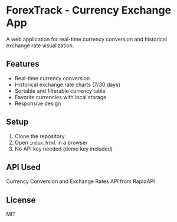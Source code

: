 # ForexTrack - Currency Exchange App

A web application for real-time currency conversion and historical exchange rate visualization.

## Features

- Real-time currency conversion
- Historical exchange rate charts (7/30 days)
- Sortable and filterable currency table
- Favorite currencies with local storage
- Responsive design

## Setup

1. Clone the repository
2. Open `index.html` in a browser
3. No API key needed (demo key included)

## API Used

Currency Conversion and Exchange Rates API from RapidAPI

## License

MIT